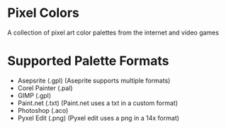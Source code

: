 # Pixel Colors
A collection of pixel art color palettes from the internet and video games

# Supported Palette Formats
- Asepsrite     (.gpl)      (Aseprite supports multiple formats)
- Corel Painter (.pal)
- GIMP          (.gpl)                          
- Paint.net     (.txt)      (Paint.net uses a txt in a custom format)
- Photoshop     (.aco)      
- Pyxel Edit    (.png)      (Pyxel edit uses a png in a 14x format)
